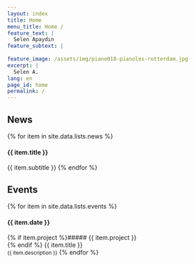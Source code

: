 ```yaml
---
layout: index
title: Home
menu_title: Home /
feature_text: |
  Selen Apaydın
feature_subtext: |
  
feature_image: /assets/img/piano010-pianoles-rotterdam.jpg
excerpt: |
  Selen A.
lang: en
page_id: home
permalink: /
---
```


## News

  {% for item in site.data.lists.news %}
#### {{ item.title }}
{{ item.subtitle }}
  {% endfor %}

## Events

  {% for item in site.data.lists.events %}
#### {{ item.date }}
{% if item.project %}##### {{ item.project }} <br>{% endif %}
{{ item.title }} <br>
<small>{{ item.description }}</small>
  {% endfor %}